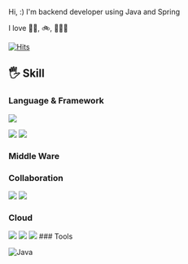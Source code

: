 


Hi, :) I'm backend developer using Java and Spring 

I love 🏊‍♂️, 🚲, 🏋🏻‍♂️



[![Hits](https://hits.seeyoufarm.com/api/count/incr/badge.svg?url=https%3A%2F%2Fgithub.com%2Fhrllk%2F&count_bg=%23D4E7F0&title_bg=%2378BBD8&icon=&icon_color=%23B8B8B8&title=hits&edge_flat=false)](https://hits.seeyoufarm.com)

## 🖐  Skill 


### Language & Framework

<img src="https://img.shields.io/badge/Spring-6DB33F?style=flat-square&logo=Spring&logoColor=white"/><br>
<div class="row">
<img src="https://img.shields.io/badge/Java-007396?style=flat-square&logo=Java&logoColor=white"/>  <img src="https://img.shields.io/badge/JavaScript-F7DF1E?style=flat-square&logo=JavaScript&logoColor=white"/>
</div>


### Middle Ware 

### Collaboration

<img src="https://img.shields.io/badge/Java-007396?style=flat-square&logo=Java&logoColor=white"/>  <img src="https://img.shields.io/badge/JavaScript-F7DF1E?style=flat-square&logo=JavaScript&logoColor=white"/>

### Cloud

<img src="https://img.shields.io/badge/AmazonEC2-FF9900?style=flat-square&logo=AmazonEC2&logoColor=white"/>
<img src="https://img.shields.io/badge/AmazonS3-569A31?style=flat-square&logo=AmazonS3&logoColor=white"/>
<img src="https://img.shields.io/badge/AmazonRDS-527FFF?style=flat-square&logo=AmazonRDS&logoColor=white"/>
### Tools 

![Java](https://img.shields.io/badge/Java-007396.svg?&style=for-the-badge&logo=Java&logoColor=white)
